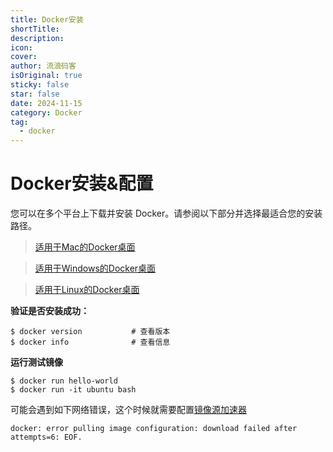 ```yaml
---
title: Docker安装
shortTitle:
description:
icon:
cover:
author: 流浪码客
isOriginal: true
sticky: false
star: false
date: 2024-11-15
category: Docker
tag:
  - docker
---
```


# Docker安装&配置

您可以在多个平台上下载并安装 Docker。请参阅以下部分并选择最适合您的安装路径。

> [适用于Mac的Docker桌面](https://docs.docker.com/desktop/setup/install/mac-install/)

> [适用于Windows的Docker桌面](https://docs.docker.com/desktop/setup/install/windows-install/)

> [适用于Linux的Docker桌面](https://docs.docker.com/desktop/setup/install/linux/)

**验证是否安装成功：**

```shell
$ docker version           # 查看版本
$ docker info              # 查看信息
```

**运行测试镜像**

```shell
$ docker run hello-world
$ docker run -it ubuntu bash  
```

可能会遇到如下网络错误，这个时候就需要配置[镜像源加速器](/md/docker/mirror-acceleration.html)

`docker: error pulling image configuration: download failed after attempts=6: EOF.`